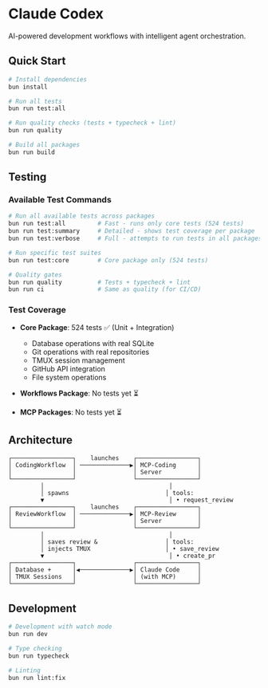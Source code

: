 # Claude Codex

AI-powered development workflows with intelligent agent orchestration.

## Quick Start

```bash
# Install dependencies
bun install

# Run all tests
bun run test:all

# Run quality checks (tests + typecheck + lint)
bun run quality

# Build all packages
bun run build
```

## Testing

### Available Test Commands

```bash
# Run all available tests across packages
bun run test:all         # Fast - runs only core tests (524 tests)
bun run test:summary     # Detailed - shows test coverage per package
bun run test:verbose     # Full - attempts to run tests in all packages

# Run specific test suites
bun run test:core        # Core package only (524 tests)

# Quality gates
bun run quality          # Tests + typecheck + lint
bun run ci               # Same as quality (for CI/CD)
```

### Test Coverage

- **Core Package**: 524 tests ✅ (Unit + Integration)
  - Database operations with real SQLite
  - Git operations with real repositories  
  - TMUX session management
  - GitHub API integration
  - File system operations
  
- **Workflows Package**: No tests yet ⏳
- **MCP Packages**: No tests yet ⏳

## Architecture

```
┌─────────────────┐    launches    ┌─────────────────┐
│ CodingWorkflow  │ ──────────────▶│ MCP-Coding      │
│                 │                │ Server          │
└─────────────────┘                └─────────────────┘
         │                                   │
         │ spawns                           │ tools:
         ▼                                   │ • request_review
┌─────────────────┐    launches    ┌─────────────────┐
│ ReviewWorkflow  │ ──────────────▶│ MCP-Review      │
│                 │                │ Server          │
└─────────────────┘                └─────────────────┘
         │                                   │
         │ saves review &                   │ tools:
         │ injects TMUX                     │ • save_review
         ▼                                   │ • create_pr
┌─────────────────┐                ┌─────────────────┐
│ Database +      │◀──────────────▶│ Claude Code     │
│ TMUX Sessions   │                │ (with MCP)      │
└─────────────────┘                └─────────────────┘
```

## Development

```bash
# Development with watch mode
bun run dev

# Type checking
bun run typecheck

# Linting
bun run lint:fix
```
